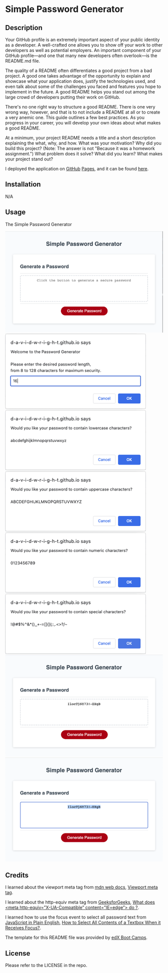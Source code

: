 # Simple Password Generator

## Description 

Your GitHub profile is an extremely important aspect of your public identity as a developer. A well-crafted one allows you to show off your work to other developers as well as potential employers. An important component of your GitHub profile—and one that many new developers often overlook—is the README.md file.

The quality of a README often differentiates a good project from a bad project. A good one takes advantage of the opportunity to explain and showcase what your application does, justify the technologies used, and even talk about some of the challenges you faced and features you hope to implement in the future. A good README helps you stand out among the large crowd of developers putting their work on GitHub.

There's no one right way to structure a good README. There is one very wrong way, however, and that is to not include a README at all or to create a very anemic one. This guide outlines a few best practices. As you progress in your career, you will develop your own ideas about what makes a good README.

At a minimum, your project README needs a title and a short description explaining the what, why, and how. What was your motivation? Why did you build this project? (Note: The answer is not "Because it was a homework assignment.") What problem does it solve? What did you learn? What makes your project stand out? 

I deployed the application on [GitHub](https://github.com/) [Pages](https://pages.github.com/), and it can be found [here](https://d-a-v-i-d-w-r-i-g-h-t.github.io/simple-password-generator/).


## Installation

N/A


## Usage 

The Simple Password Generator  



![Simple Password Generator screenshot](assets/images/screenshot.png)
![Password length prompt popup Box](assets/images/password-length.png)
![Lowercase characters confirm popup box](assets/images/lowercase-characters.png)
![Uppercase characters confirm popup box](assets/images/uppercase-characters.png)
![Lowercase characters confirm popup box](assets/images/numeric-characters.png)
![Special characters confirm popup box](assets/images/special-characters.png)
![Generated password is displayed ](assets/images/generated-password.png)
![Password text is selected when textbox has focus](assets/images/password-selected-on-focus.png)



## Credits

I learned about the viewport meta tag from [mdn web docs](https://developer.mozilla.org/en-US/), [Viewport meta tag](https://developer.mozilla.org/en-US/docs/Web/HTML/Viewport_meta_tag).

I learned about the http-equiv meta tag from [GeeksforGeeks](https://www.cdn.geeksforgeeks.org/), [What does <meta http-equiv=”X-UA-Compatible” content=”IE=edge”> do ?](https://www.geeksforgeeks.org/what-does-meta-http-equivx-ua-compatible-contentieedge-do/#).

I learned how to use the focus event to select all password text from [JavaScript in Plain English](https://javascript.plainenglish.io/), [How to Select All Contents of a Textbox When it Receives Focus?](https://javascript.plainenglish.io/how-to-select-all-contents-of-a-textbox-when-it-receives-focus-752c7469d94).

The template for this README file was provided by [edX Boot Camps](https://www.edx.org/boot-camps).


## License

Please refer to the LICENSE in the repo.

